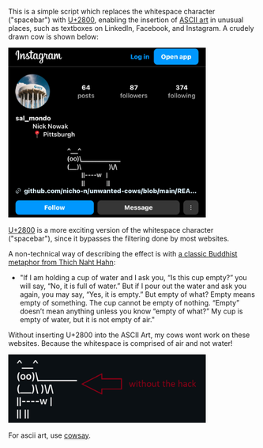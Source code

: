 
This is a simple script which replaces the whitespace character ("spacebar") with [U+2800](https://www.compart.com/en/unicode/U+2800), enabling the insertion of [ASCII art](https://en.wikipedia.org/wiki/ASCII_art) in unusual places, such as textboxes on LinkedIn, Facebook, and Instagram. A crudely drawn cow is shown below:

<img src="sample.png" style="width:400px"></img>

[U+2800](https://www.compart.com/en/unicode/U+2800) is a more exciting version of the whitespace character ("spacebar"), since it bypasses the filtering done by most websites. 

A non-technical way of describing the effect is with [a classic Buddhist metaphor from Thich Naht Hahn](https://www.lionsroar.com/heart-sutra-fullness-emptiness/?fbclid=PAZXh0bgNhZW0CMTEAAaY2u3C6dgAIRaX6s6XqgIbdcel4NCBbCEi8rUCKP1lojyvXs4MXPmXh9-o_aem_p3-7qujV6kJvEgaTiBX0Qg):

- "If I am holding a cup of water and I ask you, “Is this cup empty?” you will say, “No, it is full of water.” But if I pour out the water and ask you again, you may say, “Yes, it is empty.” But empty of what? Empty means empty of something. The cup cannot be empty of nothing. “Empty” doesn’t mean anything unless you know “empty of what?” My cup is empty of water, but it is not empty of air."

Without inserting U+2800 into the ASCII Art, my cows wont work on these websites. Because the whitespace is comprised of air and not water!

<img src="sample2.png" style="width:400px"></img>

For ascii art, use [cowsay](https://cowsay-svelte.vercel.app/).
